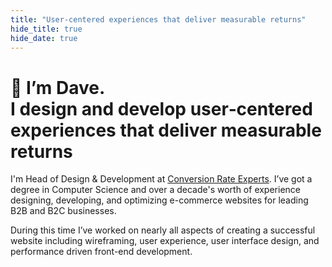 ```yaml
---
title: "User‑centered experiences that deliver measurable returns"
hide_title: true
hide_date: true
---
```


<h1><span class="highlight">👋 I’m Dave.</span><br>I design and develop user‑centered experiences that deliver measurable returns</h1>

<p>I'm Head of Design & Development at <a href="http://www.conversion-rate-experts.com/">Conversion Rate Experts</a>. I’ve got a degree in Computer Science and over a decade's worth of experience designing, developing, and optimizing e-commerce websites for leading B2B and B2C businesses.</p>

<p>During this time I’ve worked on nearly all aspects of creating a successful website including wireframing, user experience, user interface design, and performance driven front-end development.</p>